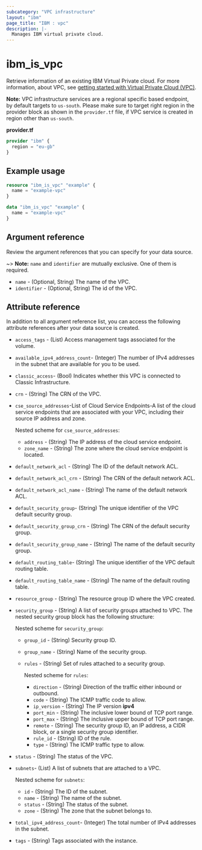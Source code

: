 ```yaml
---
subcategory: "VPC infrastructure"
layout: "ibm"
page_title: "IBM : vpc"
description: |-
  Manages IBM virtual private cloud.
---
```


# ibm_is_vpc
Retrieve information of an existing IBM Virtual Private cloud. For more information, about VPC, see [getting started with Virtual Private Cloud (VPC)](https://cloud.ibm.com/docs/vpc?topic=vpc-getting-started).

**Note:** 
VPC infrastructure services are a regional specific based endpoint, by default targets to `us-south`. Please make sure to target right region in the provider block as shown in the `provider.tf` file, if VPC service is created in region other than `us-south`.

**provider.tf**

```terraform
provider "ibm" {
  region = "eu-gb"
}
```

## Example usage

```terraform
resource "ibm_is_vpc" "example" {
  name = "example-vpc"
}

data "ibm_is_vpc" "example" {
  name = "example-vpc"
}
```

## Argument reference
Review the argument references that you can specify for your data source. 

~> **Note:** `name` and `identifier` are mutually exclusive. One of them is required.
- `name` - (Optional, String) The name of the VPC.
- `identifier` - (Optional, String) The id of the VPC.

## Attribute reference
In addition to all argument reference list, you can access the following attribute references after your data source is created. 
- `access_tags`  - (List) Access management tags associated for the volume.
- `available_ipv4_address_count`- (Integer) The number of IPv4 addresses in the subnet that are available for you to be used.
- `classic_access`- (Bool) Indicates whether this VPC is connected to Classic Infrastructure.
- `crn` - (String) The CRN of the VPC.
- `cse_source_addresses`-List of Cloud Service Endpoints-A list of the cloud service endpoints that are associated with your VPC, including their source IP address and zone.

  Nested scheme for `cse_source_addresses`:
	- `address` - (String) The IP address of the cloud service endpoint.
	- `zone_name` - (String) The zone where the cloud service endpoint is located.
- `default_network_acl` - (String) The ID of the default network ACL.
- `default_network_acl_crn` - (String)  The CRN of the default network ACL.
- `default_network_acl_name` - (String)  The name of the default network ACL.
- `default_security_group`-  (String) The unique identifier of the VPC default security group.
- `default_security_group_crn` - (String) The CRN of the default security group.
- `default_security_group_name` - (String) The name of the default security group.
- `default_routing_table`-  (String) The unique identifier of the VPC default routing table.
- `default_routing_table_name` - (String) The name of the default routing table.
- `resource_group` - (String) The resource group ID where the VPC created.
- `security_group` - (String) A list of security groups attached to VPC. The nested security group block has the following structure:

  Nested scheme for `security_group`:
  - `group_id` - (String) Security group ID.
  - `group_name` - (String) Name of the security group.
  - `rules` -  (String) Set of rules attached to a security group.
   
    Nested scheme for `rules`:
    - `direction` - (String) Direction of the traffic either inbound or outbound.
    - `code` - (String) The ICMP traffic code to allow.
    - `ip_version` - (String) The IP version **ipv4**
    - `port_min` - (String) The inclusive lower bound of TCP port range. 
    - `port_max` - (String) The inclusive upper bound of TCP port range. 
    - `remote` - (String) The security group ID, an IP address, a CIDR block, or a single security group identifier.
    - `rule_id` - (String) ID of the rule.
    - `type` - (String) The ICMP traffic type to allow.
- `status` - (String) The status of the VPC.
- `subnets`- (List) A list of subnets that are attached to a VPC.

  Nested scheme for `subnets`:
	- `id` - (String) The ID of the subnet.
	- `name` - (String) The name of the subnet.
	- `status` - (String) The status of the subnet.
	- `zone` - (String) The zone that the subnet belongs to.
- `total_ipv4_address_count`- (Integer) The total number of IPv4 addresses in the subnet.
- `tags` - (String) Tags associated with the instance.
